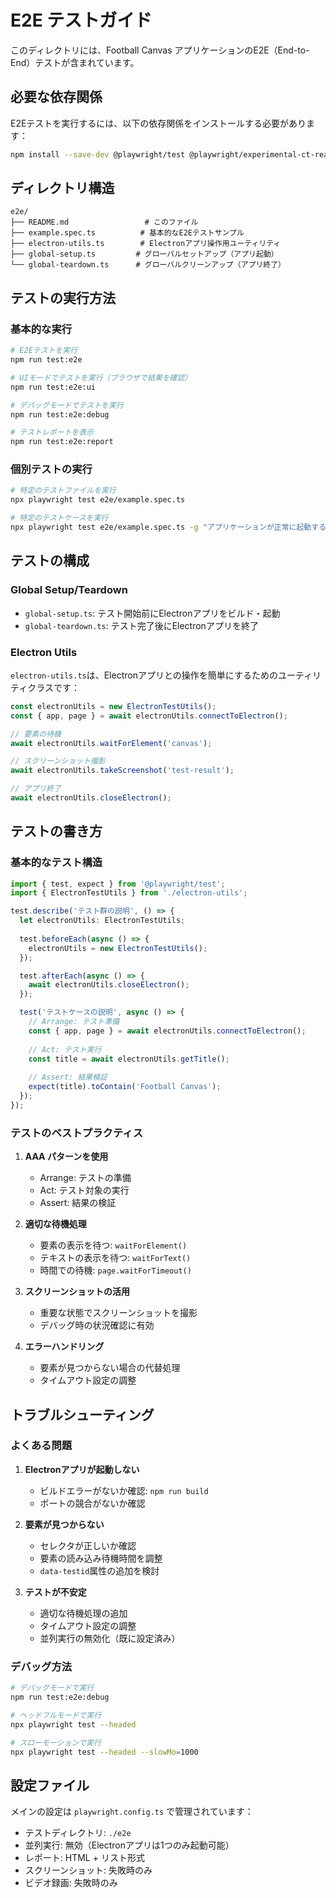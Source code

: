# E2E テストガイド

このディレクトリには、Football Canvas アプリケーションのE2E（End-to-End）テストが含まれています。

## 必要な依存関係

E2Eテストを実行するには、以下の依存関係をインストールする必要があります：

```bash
npm install --save-dev @playwright/test @playwright/experimental-ct-react
```

## ディレクトリ構造

```
e2e/
├── README.md                 # このファイル
├── example.spec.ts          # 基本的なE2Eテストサンプル
├── electron-utils.ts        # Electronアプリ操作用ユーティリティ
├── global-setup.ts         # グローバルセットアップ（アプリ起動）
└── global-teardown.ts      # グローバルクリーンアップ（アプリ終了）
```

## テストの実行方法

### 基本的な実行

```bash
# E2Eテストを実行
npm run test:e2e

# UIモードでテストを実行（ブラウザで結果を確認）
npm run test:e2e:ui

# デバッグモードでテストを実行
npm run test:e2e:debug

# テストレポートを表示
npm run test:e2e:report
```

### 個別テストの実行

```bash
# 特定のテストファイルを実行
npx playwright test e2e/example.spec.ts

# 特定のテストケースを実行
npx playwright test e2e/example.spec.ts -g "アプリケーションが正常に起動すること"
```

## テストの構成

### Global Setup/Teardown

- `global-setup.ts`: テスト開始前にElectronアプリをビルド・起動
- `global-teardown.ts`: テスト完了後にElectronアプリを終了

### Electron Utils

`electron-utils.ts`は、Electronアプリとの操作を簡単にするためのユーティリティクラスです：

```typescript
const electronUtils = new ElectronTestUtils();
const { app, page } = await electronUtils.connectToElectron();

// 要素の待機
await electronUtils.waitForElement('canvas');

// スクリーンショット撮影
await electronUtils.takeScreenshot('test-result');

// アプリ終了
await electronUtils.closeElectron();
```

## テストの書き方

### 基本的なテスト構造

```typescript
import { test, expect } from '@playwright/test';
import { ElectronTestUtils } from './electron-utils';

test.describe('テスト群の説明', () => {
  let electronUtils: ElectronTestUtils;
  
  test.beforeEach(async () => {
    electronUtils = new ElectronTestUtils();
  });

  test.afterEach(async () => {
    await electronUtils.closeElectron();
  });

  test('テストケースの説明', async () => {
    // Arrange: テスト準備
    const { app, page } = await electronUtils.connectToElectron();
    
    // Act: テスト実行
    const title = await electronUtils.getTitle();
    
    // Assert: 結果検証
    expect(title).toContain('Football Canvas');
  });
});
```

### テストのベストプラクティス

1. **AAA パターンを使用**
   - Arrange: テストの準備
   - Act: テスト対象の実行
   - Assert: 結果の検証

2. **適切な待機処理**
   - 要素の表示を待つ: `waitForElement()`
   - テキストの表示を待つ: `waitForText()`
   - 時間での待機: `page.waitForTimeout()`

3. **スクリーンショットの活用**
   - 重要な状態でスクリーンショットを撮影
   - デバッグ時の状況確認に有効

4. **エラーハンドリング**
   - 要素が見つからない場合の代替処理
   - タイムアウト設定の調整

## トラブルシューティング

### よくある問題

1. **Electronアプリが起動しない**
   - ビルドエラーがないか確認: `npm run build`
   - ポートの競合がないか確認

2. **要素が見つからない**
   - セレクタが正しいか確認
   - 要素の読み込み待機時間を調整
   - `data-testid`属性の追加を検討

3. **テストが不安定**
   - 適切な待機処理の追加
   - タイムアウト設定の調整
   - 並列実行の無効化（既に設定済み）

### デバッグ方法

```bash
# デバッグモードで実行
npm run test:e2e:debug

# ヘッドフルモードで実行
npx playwright test --headed

# スローモーションで実行
npx playwright test --headed --slowMo=1000
```

## 設定ファイル

メインの設定は `playwright.config.ts` で管理されています：

- テストディレクトリ: `./e2e`
- 並列実行: 無効（Electronアプリは1つのみ起動可能）
- レポート: HTML + リスト形式
- スクリーンショット: 失敗時のみ
- ビデオ録画: 失敗時のみ